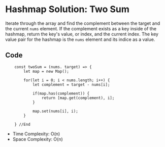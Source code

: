 # Hashmap Solution: Two Sum

Iterate through the array and find the complement between the target and the current `nums` element. If the complement exists as a key inside of the hashmap, return the key's value, or index, and the current index. The key value pair for the hashmap is the `nums` element and its indice as a value.

## Code

```
    const twoSum = (nums. target) => {
        let map = new Map();

        for(let i = 0; i < nums.length; i++) {
            let complement = target - nums[i];

            if(map.has(complement)) {
                return [map.get(complement), i];
            }

            map.set(nums[i], i);
        }

    } //End
```

- Time Complexity: O(n)
- Space Complexity: O(n)
